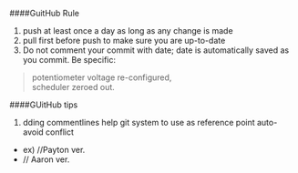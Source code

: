 ####GuitHub Rule
1. push at least once a day as long as any change is made
2. pull first before push to make sure you are up-to-date
3. Do not comment your commit with date; date is automatically
saved as you commit.  Be specific: 
>potentiometer voltage re-configured,  
scheduler zeroed out.




####GUitHub tips

1. dding commentlines help git system to use as reference point
auto-avoid conflict
 * ex) //Payton ver.
 * // Aaron ver.